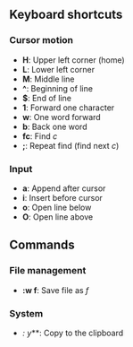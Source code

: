 ## Keyboard shortcuts
### Cursor motion
- **H**: Upper left corner (home)
- **L**: Lower left corner
- **M**: Middle line
- **^**: Beginning of line
- **$**: End of line
- **1**: Forward one character
- **w**: One word forward
- **b**: Back one word
- **fc**: Find *c*
- **;**: Repeat find (find next *c*)

### Input
- **a**: Append after cursor
- **i**: Insert before cursor
- **o**: Open line below
- **O**: Open line above

## Commands
### File management
- **:w f**: Save file as *f*

### System
- **:* y***: Copy to the clipboard